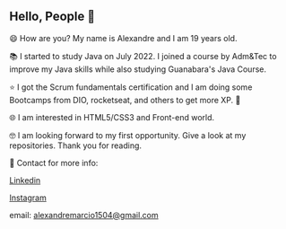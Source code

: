 ## Hello, People 👋

😄 How are you? My name is Alexandre and I am 19 years old.

📚 I started to study Java on July 2022. I joined a course by Adm&Tec to improve my Java skills while also studying Guanabara's Java Course.

⭐ I got the Scrum fundamentals certification and I am doing some Bootcamps from DIO, rocketseat, and others to get more XP. 💫

🌐 I am interested in HTML5/CSS3 and Front-end world.

🤓 I am looking forward to my first opportunity. Give a look at my repositories. Thank you for reading.

📧 Contact for more info:

[Linkedin](https://www.linkedin.com/in/alexandre-paiva-080181247/)

[Instagram](https://www.instagram.com/ops_xandao/)

email: alexandremarcio1504@gmail.com

